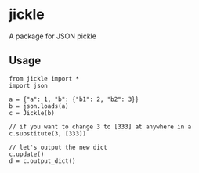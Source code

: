 # jickle
A package for JSON pickle

## Usage
```{python}
from jickle import *
import json

a = {"a": 1, "b": {"b1": 2, "b2": 3}}
b = json.loads(a)
c = Jickle(b)

// if you want to change 3 to [333] at anywhere in a
c.substitute(3, [333])

// let's output the new dict
c.update()
d = c.output_dict()

```
